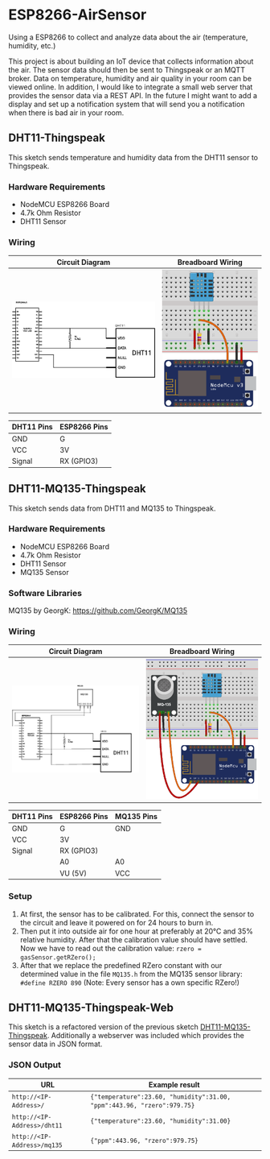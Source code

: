 # ESP8266-AirSensor
Using a ESP8266 to collect and analyze data about the air (temperature, humidity, etc.)

This project is about building an IoT device that collects information about the air.
The sensor data should then be sent to Thingspeak or an MQTT broker.
Data on temperature, humidity and air quality in your room can be viewed online.
In addition, I would like to integrate a small web server that provides the sensor data via a REST API.
In the future I might want to add a display and set up a notification system that will send you a notification when there is bad air in your room.

## DHT11-Thingspeak
This sketch sends temperature and humidity data from the DHT11 sensor to Thingspeak.

### Hardware Requirements
* NodeMCU ESP8266 Board
* 4.7k Ohm Resistor
* DHT11 Sensor

### Wiring
| Circuit Diagram | Breadboard Wiring |
|-----------------|-------------------|
| ![Circuit Diagram of DHT11-Thingspeak](/docs/DHT11-Thingspeak_circuitDiagram.png) | ![Breadboard visualisation of DHT11-Thingspeak](/docs/DHT11-Thingspeak_breadboard.png) |

| DHT11 Pins | ESP8266 Pins |
|------------|--------------|
| GND        | G            |
| VCC        | 3V           |
| Signal     | RX (GPIO3)   |

## DHT11-MQ135-Thingspeak
This sketch sends data from DHT11 and MQ135 to Thingspeak.

### Hardware Requirements
* NodeMCU ESP8266 Board
* 4.7k Ohm Resistor
* DHT11 Sensor
* MQ135 Sensor

### Software Libraries
MQ135 by GeorgK: https://github.com/GeorgK/MQ135

### Wiring
| Circuit Diagram | Breadboard Wiring |
|-----------------|-------------------|
| ![Circuit Diagram of DHT11-MQ135-Thingspeak](/docs/DHT11-MQ135-Thingspeak_circuitDiagram.png) | ![Breadboard visualisation of DHT11-MQ135-Thingspeak](/docs/DHT11-MQ135-Thingspeak_breadboard.png) |

| DHT11 Pins | ESP8266 Pins | MQ135 Pins |
|------------|--------------|------------|
| GND        | G            | GND        |
| VCC        | 3V           |            |
| Signal     | RX (GPIO3)   |            |
|            | A0           | A0         |
|            | VU (5V)      | VCC        |

### Setup
1. At first, the sensor has to be calibrated. For this, connect the sensor to the circuit and leave it powered on for 24 hours to burn in.
2. Then put it into outside air for one hour at preferably at 20°C and 35% relative humidity. After that the calibration value should have settled.
Now we have to read out the calibration value: `rzero = gasSensor.getRZero();`
3. After that we replace the predefined RZero constant with our determined value in the file `MQ135.h` from the MQ135 sensor library: `#define RZERO 890`
(Note: Every sensor has a own specific RZero!)

## DHT11-MQ135-Thingspeak-Web
This sketch is a refactored version of the previous sketch [DHT11-MQ135-Thingspeak](#DHT11-MQ135-Thingspeak).
Additionally a webserver was included which provides the sensor data in JSON format.

### JSON Output
| URL                         | Example result                                                          |
|-----------------------------|-------------------------------------------------------------------------|
| `http://<IP-Address>/`      | `{"temperature":23.60, "humidity":31.00, "ppm":443.96, "rzero":979.75}` |
| `http://<IP-Address>/dht11` | `{"temperature":23.60, "humidity":31.00}`                               |
| `http://<IP-Address>/mq135` | `{"ppm":443.96, "rzero":979.75}`                                        |
